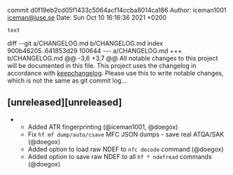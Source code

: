 commit d0f19eb2cd05f1433c5064acf14ccba8014ca186
Author: iceman1001 <iceman@iuse.se>
Date:   Sun Oct 10 16:16:36 2021 +0200

    text

diff --git a/CHANGELOG.md b/CHANGELOG.md
index 900b46205..641853d29 100644
--- a/CHANGELOG.md
+++ b/CHANGELOG.md
@@ -3,6 +3,7 @@ All notable changes to this project will be documented in this file.
 This project uses the changelog in accordance with [keepchangelog](http://keepachangelog.com/). Please use this to write notable changes, which is not the same as git commit log...
 
 ## [unreleased][unreleased]
+ - Added ATR fingerprinting (@iceman1001, @doegox)
  - Fix `hf mf dump/auto/csave` MFC JSON dumps - save real ATQA/SAK (@doegox)
  - Added option to load raw NDEF to `nfc decode` command (@doegox)
  - Added option to save raw NDEF to all `hf * ndefread` commands (@doegox)
